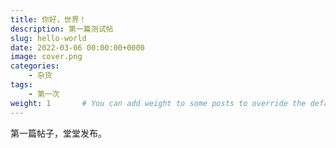```yaml
---
title: 你好，世界！
description: 第一篇测试帖
slug: hello-world
date: 2022-03-06 00:00:00+0000
image: cover.png
categories:
    - 杂货
tags:
    - 第一次
weight: 1       # You can add weight to some posts to override the default sorting (date descending)
---
```


第一篇帖子，堂堂发布。
